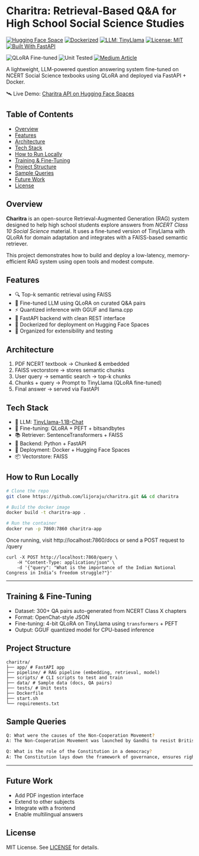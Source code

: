 # Charitra: Retrieval-Based Q&A for High School Social Science Studies

[![Hugging Face Space](https://img.shields.io/badge/Live%20Demo-HuggingFace-blue?logo=huggingface)](https://lijoraju-charitra-backend.hf.space/docs)
[![Dockerized](https://img.shields.io/badge/Dockerized-%F0%9F%90%B3-blue)](https://www.docker.com/)
[![LLM: TinyLlama](https://img.shields.io/badge/Model-TinyLlama--1.1B--Chat-blueviolet)](https://huggingface.co/TinyLlama/TinyLlama-1.1B-Chat)
[![License: MIT](https://img.shields.io/badge/License-MIT-yellow.svg)](./LICENSE)
[![Built With FastAPI](https://img.shields.io/badge/Built%20With-FastAPI-green)](https://fastapi.tiangolo.com/)

![QLoRA Fine-tuned](https://img.shields.io/badge/QLoRA-Fine--tuned-ff69b4?logo=pytorch)
![Unit Tested](https://img.shields.io/badge/Tests-Passed-green?logo=pytest)
[![Medium Article](https://img.shields.io/badge/Read%20More-Medium-000000?logo=medium)](https://github.com/lijoraju/charitra-qa)

A lightweight, LLM-powered question answering system fine-tuned on NCERT Social Science texbooks using QLoRA and deployed via FastAPI + Docker.

🛰️ Live Demo: [Charitra API on Hugging Face Spaces](https://lijoraju-charitra-backend.hf.space/docs)

## Table of Contents

- [Overview](#overview)
- [Features](#features)
- [Architecture](#architecture)
- [Tech Stack](#tech-stack)
- [How to Run Locally](#how-to-run-locally)
- [Training & Fine-Tuning](#training--fine-tuning)
- [Project Structure](#project-structure)
- [Sample Queries](#sample-queries)
- [Future Work](#future-work)
- [License](#license)

## Overview

**Charitra** is an open-source Retrieval-Augmented Generation (RAG) system designed to help high school students explore answers from *NCERT Class 10 Social Science* material. It uses a fine-tuned version of TinyLlama with QLoRA for domain adaptation and integrates with a FAISS-based semantic retriever.

This project demonstrates how to build and deploy a low-latency, memory-efficient RAG system using open tools and modest compute.

## Features

- 🔍 Top-k semantic retrieval using FAISS
- 📖 Fine-tuned LLM using QLoRA on curated Q&A pairs
- ⚡ Quantized inference with GGUF and llama.cpp
- 🚀 FastAPI backend with clean REST interface
- 🐳 Dockerized for deployment on Hugging Face Spaces
- 📁 Organized for extensibility and testing

## Architecture

1. PDF NCERT textbook → Chunked & embedded
2. FAISS vectorstore → stores semantic chunks
3. User query → semantic search → top-k chunks
4. Chunks + query → Prompt to TinyLlama (QLoRA fine-tuned)
5. Final answer → served via FastAPI

## Tech Stack

- 🧠 LLM: [TinyLlama-1.1B-Chat](https://huggingface.co/TinyLlama/TinyLlama-1.1B-Chat-v1.0)
- 🔧 Fine-tuning: QLoRA + PEFT + bitsandbytes
- 📚 Retriever: SentenceTransformers + FAISS
- 🐍 Backend: Python + FastAPI
- 🐳 Deployment: Docker + Hugging Face Spaces
- 📦 Vectorstore: FAISS

## How to Run Locally

```bash
# Clone the repo
git clone https://github.com/lijoraju/charitra.git && cd charitra

# Build the docker image
docker build -t charitra-app .

# Run the container
docker run -p 7860:7860 charitra-app
```
Once running, visit http://localhost:7860/docs or send a POST request to /query
```
curl -X POST http://localhost:7860/query \
    -H "Content-Type: application/json" \
    -d '{"query": "What is the importance of the Indian National Congress in India’s freedom struggle?"}'
```


---

## Training & Fine-Tuning

- Dataset: 300+ QA pairs auto-generated from NCERT Class X chapters
- Format: OpenChat-style JSON
- Fine-tuning: 4-bit QLoRA on TinyLlama using `transformers` + PEFT
- Output: GGUF quantized model for CPU-based inference

## Project Structure

```
charitra/
├── app/ # FastAPI app
├── pipeline/ # RAG pipeline (embedding, retrieval, model)
├── scripts/ # CLI scripts to test and train
├── data/ # Sample data (docs, QA pairs)
├── tests/ # Unit tests
├── Dockerfile
├── start.sh
└── requirements.txt
```

## Sample Queries

```bash
Q: What were the causes of the Non-Cooperation Movement?
A: The Non-Cooperation Movement was launched by Gandhi to resist British rule through peaceful means like boycotting schools, goods, and titles...

Q: What is the role of the Constitution in a democracy?
A: The Constitution lays down the framework of governance, ensures rights and justice, and acts as the guardian of democracy...
```


---

## Future Work
- Add PDF ingestion interface
- Extend to other subjects
- Integrate with a frontend
- Enable multilingual answers


## License

MIT License. See [LICENSE](LICENSE) for details.
